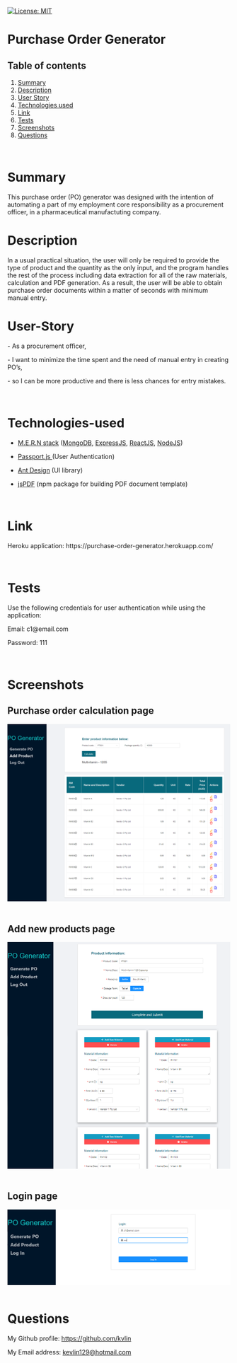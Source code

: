 [![License: MIT](https://img.shields.io/badge/License-MIT-yellow.svg)](https://opensource.org/licenses/MIT)

<h1>Purchase Order Generator</h1>
<!-- Table of content -->
<h2>Table of contents</h2>

1. [Summary](#Summary)
2. [Description](#Description)
3. [User Story](#User-Story)
4. [Technologies used](#Technologies-used)
5. [Link](#Link)
6. [Tests](#Tests)
7. [Screenshots](#Screenshots)
8. [Questions](#Questions) 


<br>

<h1>Summary</h1>
<p>This purchase order (PO) generator was designed with the intention of automating a part of my employment core responsibility as a procurement officer, in a pharmaceutical manufactuting company.</p>

<h1>Description</h1>
<p>In a usual practical situation, the user will only be required to provide the type of product and the quantity as the only input, and the program handles the rest of the process including data extraction for all of the raw materials, calculation and PDF generation. As a result, the user will be able to obtain purchase order documents within a matter of seconds with minimum manual entry.
<br>
<h1>User-Story</h1>
<p>- As a procurement officer,</p>
<p>- I want to minimize the time spent and the need of manual entry in creating PO’s,</p>
<p>- so I can be more productive and there is less chances for entry mistakes.</p>
<br>
<h1>Technologies-used</h1>

- <a href="https://www.educative.io/edpresso/what-is-mern-stack">M.E.R.N stack</a> (<a href="https://www.mongodb.com/">MongoDB</a>, <a href="https://expressjs.com/">ExpressJS</a>, <a href="https://reactjs.org/">ReactJS</a>, <a href="https://nodejs.org/en/about/">NodeJS</a>)</span>

- <span><a href="http://www.passportjs.org/">Passport.js </a> (User Authentication) </span>

- <span><a href="https://ant.design/">Ant Design</a> (UI library)</span>

- <span><a href="https://parall.ax/products/jspdf">jsPDF</a> (npm package for building PDF document template) </span>

<br>
<h1>Link</h1>
<p>Heroku application: https://purchase-order-generator.herokuapp.com/</p>
<br>
<h1>Tests</h1>
<p>Use the following credentials for user authentication while using the application:</p>
<p>Email: c1@email.com</p>
<p>Password: 111</p>
<br>
<h1>Screenshots</h1>
<h2>Purchase order calculation page</h2>
<img src="./client/public/images/Calculation-page-screenshot.PNG" alt="Purchase order calculation page screenshot"></img>
<br></br>
<h2>Add new products page</h2>
<img src="./client/public/images/Add-product-page-screenshot.PNG" alt="Add new product page screenshot"></img>
<br></br>
<h2>Login page</h2>
<img src="./client/public/images/Login-page-screenshot.PNG" alt="Login page screenshot"></img>
<br></br>
<h1>Questions</h1>
<p><span>My Github profile: </span><a href="https://github.com/kvlin" class="col-12">https://github.com/kvlin</a></p>
<p><span>My Email address: </span><a href = "mailto: kevlin129@hotmail.com">kevlin129@hotmail.com</a></p>
</p>
